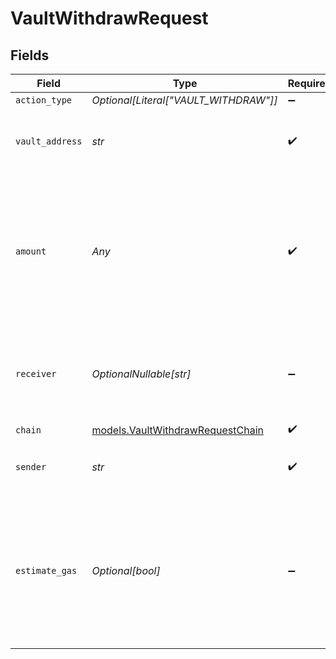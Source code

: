 # VaultWithdrawRequest


## Fields

| Field                                                                                                                        | Type                                                                                                                         | Required                                                                                                                     | Description                                                                                                                  | Example                                                                                                                      |
| ---------------------------------------------------------------------------------------------------------------------------- | ---------------------------------------------------------------------------------------------------------------------------- | ---------------------------------------------------------------------------------------------------------------------------- | ---------------------------------------------------------------------------------------------------------------------------- | ---------------------------------------------------------------------------------------------------------------------------- |
| `action_type`                                                                                                                | *Optional[Literal["VAULT_WITHDRAW"]]*                                                                                        | :heavy_minus_sign:                                                                                                           | N/A                                                                                                                          |                                                                                                                              |
| `vault_address`                                                                                                              | *str*                                                                                                                        | :heavy_check_mark:                                                                                                           | The vault address you are withdrawing from.                                                                                  | 0xbEef047a543E45807105E51A8BBEFCc5950fcfBa                                                                                   |
| `amount`                                                                                                                     | *Any*                                                                                                                        | :heavy_check_mark:                                                                                                           | The amount of tokens to withdraw from the vault. If set to 'ALL', your total deposited token amount will be withdrawn.       |                                                                                                                              |
| `receiver`                                                                                                                   | *OptionalNullable[str]*                                                                                                      | :heavy_minus_sign:                                                                                                           | The address which will receive the tokens withdrawn. Defaults to the sender.                                                 |                                                                                                                              |
| `chain`                                                                                                                      | [models.VaultWithdrawRequestChain](../models/vaultwithdrawrequestchain.md)                                                   | :heavy_check_mark:                                                                                                           | N/A                                                                                                                          |                                                                                                                              |
| `sender`                                                                                                                     | *str*                                                                                                                        | :heavy_check_mark:                                                                                                           | The address of the transaction sender.                                                                                       | 0x29F20a192328eF1aD35e1564aBFf4Be9C5ce5f7B                                                                                   |
| `estimate_gas`                                                                                                               | *Optional[bool]*                                                                                                             | :heavy_minus_sign:                                                                                                           | Determines whether to estimate gas costs for transactions, also verifying that the transaction can be successfully executed. |                                                                                                                              |